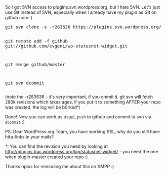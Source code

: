 <html><body><p>So I got SVN access to plugins.svn.wordpress.org, but I hate SVN. Let's just use Git instead of SVN, especially when I already have my plugin as Git on github.com :)

</p><pre>git svn clone -s -r283636 https://plugins.svn.wordpress.org/statusnet-widget/

git remote add -f github git://github.com/evgeni/wp-statusnet-widget.git

git merge github/master

git svn dcommit</pre>

(note the -r283636 - it's very important, if you ommit it, git svn will fetch 280k revisions which takes ages, if you put it to something AFTER your repo was created, the log will be b0rked*)

Done! Now you can work as usual, <code>push</code> to github and commit to svn via <code>dcommit</code> :)

PS: Dear WordPress.org Team, you have working SSL, why do you still have http-links in your mails?

*: You can find the revision you need by looking at <a href="http://plugins.trac.wordpress.org/log/statusnet-widget/">http://plugins.trac.wordpress.org/log/statusnet-widget/</a> - you need the one when plugin-master created your repo :)

Thanks nplus for reminding me about this on XMPP :)</body></html>